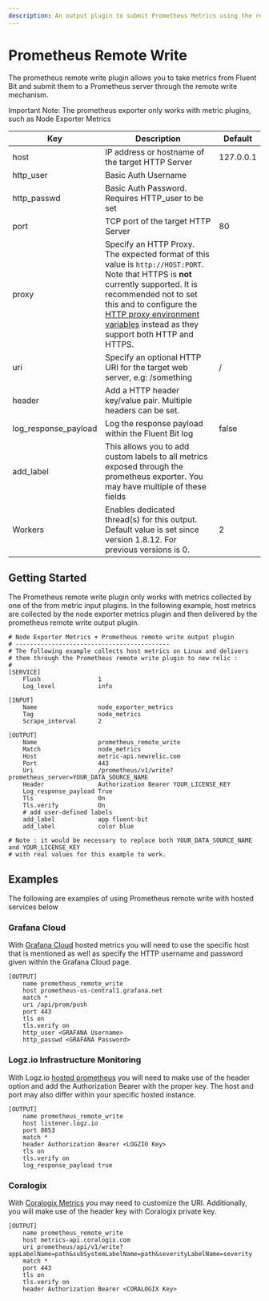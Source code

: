 ```yaml
---
description: An output plugin to submit Prometheus Metrics using the remote write protocol
---
```


# Prometheus Remote Write

The prometheus remote write plugin allows you to take metrics from Fluent Bit and submit them to a Prometheus server through the remote write mechanism.

Important Note: The prometheus exporter only works with metric plugins, such as Node Exporter Metrics

| Key                  | Description                                                                                                                                                                                                                                                            | Default   |
| -------------------- | ---------------------------------------------------------------------------------------------------------------------------------------------------------------------------------------------------------------------------------------------------------------------- | --------- |
| host                 | IP address or hostname of the target HTTP Server                                                                                                                                                                                                                       | 127.0.0.1 |
| http_user            | Basic Auth Username                                                                                                                                                                                                                                                    |           |
| http_passwd          | Basic Auth Password. Requires HTTP_user to be set                                                                                                                                                                                                                      |           |
| port                 | TCP port of the target HTTP Server                                                                                                                                                                                                                                     | 80        |
| proxy                | Specify an HTTP Proxy. The expected format of this value is `http://HOST:PORT`. Note that HTTPS is **not** currently supported. It is recommended not to set this and to configure the [HTTP proxy environment variables](https://docs.fluentbit.io/manual/administration/http-proxy) instead as they support both HTTP and HTTPS. |           |
| uri                  | Specify an optional HTTP URI for the target web server, e.g: /something                                                                                                                                                                                                | /         |
| header               | Add a HTTP header key/value pair. Multiple headers can be set.                                                                                                                                                                                                         |           |
| log_response_payload | Log the response payload within the Fluent Bit log                                                                                                                                                                                                                     | false     |
| add_label            | This allows you to add custom labels to all metrics exposed through the prometheus exporter. You may have multiple of these fields                                                                                                                                     |           |
| Workers | Enables dedicated thread(s) for this output. Default value is set since version 1.8.12. For previous versions is 0. | 2 |

## Getting Started

The Prometheus remote write plugin only works with metrics collected by one of the from metric input plugins. In the following example, host metrics are collected by the node exporter metrics plugin and then delivered by the prometheus remote write output plugin.

```
# Node Exporter Metrics + Prometheus remote write output plugin
# -------------------------------------------
# The following example collects host metrics on Linux and delivers
# them through the Prometheus remote write plugin to new relic :
#
[SERVICE]
    Flush                1
    Log_level            info

[INPUT]
    Name                 node_exporter_metrics
    Tag                  node_metrics
    Scrape_interval      2

[OUTPUT]
    Name                 prometheus_remote_write
    Match                node_metrics
    Host                 metric-api.newrelic.com
    Port                 443
    Uri                  /prometheus/v1/write?prometheus_server=YOUR_DATA_SOURCE_NAME
    Header               Authorization Bearer YOUR_LICENSE_KEY
    Log_response_payload True
    Tls                  On
    Tls.verify           On
    # add user-defined labels
    add_label            app fluent-bit
    add_label            color blue

# Note : it would be necessary to replace both YOUR_DATA_SOURCE_NAME and YOUR_LICENSE_KEY
# with real values for this example to work.
```

## Examples

The following are examples of using Prometheus remote write with hosted services below

### Grafana Cloud

With [Grafana Cloud](https://grafana.com/products/cloud/) hosted metrics you will need to use the specific host that is mentioned as well as specify the HTTP username and password given within the Grafana Cloud page.

```
[OUTPUT]
    name prometheus_remote_write
    host prometheus-us-central1.grafana.net
    match *
    uri /api/prom/push
    port 443
    tls on
    tls.verify on
    http_user <GRAFANA Username>
    http_passwd <GRAFANA Password>
```

### Logz.io Infrastructure Monitoring

With Logz.io [hosted prometheus](https://logz.io/solutions/infrastructure-monitoring/) you will need to make use of the header option and add the Authorization Bearer with the proper key. The host and port may also differ within your specific hosted instance.

```
[OUTPUT]
    name prometheus_remote_write
    host listener.logz.io
    port 8053 
    match *
    header Authorization Bearer <LOGZIO Key>
    tls on
    tls.verify on
    log_response_payload true
```

### Coralogix

With [Coralogix Metrics](https://coralogix.com/platform/metrics/) you may need to customize the URI. Additionally, you will make use of the header key with Coralogix private key.

```
[OUTPUT]
    name prometheus_remote_write
    host metrics-api.coralogix.com
    uri prometheus/api/v1/write?appLabelName=path&subSystemLabelName=path&severityLabelName=severity 
    match *
    port 443
    tls on
    tls.verify on
    header Authorization Bearer <CORALOGIX Key>
```
